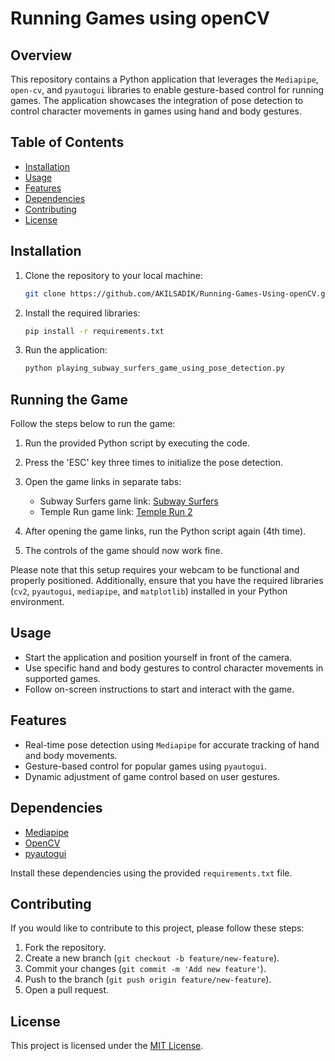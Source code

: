 # Running Games using openCV

## Overview

This repository contains a Python application that leverages the `Mediapipe`, `open-cv`, and `pyautogui` libraries to enable gesture-based control for running games. The application showcases the integration of pose detection to control character movements in games using hand and body gestures.


## Table of Contents

- [Installation](#installation)
- [Usage](#usage)
- [Features](#features)
- [Dependencies](#dependencies)
- [Contributing](#contributing)
- [License](#license)

## Installation

1. Clone the repository to your local machine:

    ```bash
    git clone https://github.com/AKILSADIK/Running-Games-Using-openCV.git
    ```

2. Install the required libraries:

    ```bash
    pip install -r requirements.txt
    ```

3. Run the application:

    ```bash
    python playing_subway_surfers_game_using_pose_detection.py
    ```

## Running the Game

Follow the steps below to run the game:

1. Run the provided Python script by executing the code.
2. Press the 'ESC' key three times to initialize the pose detection.
3. Open the game links in separate tabs:

   - Subway Surfers game link: [Subway Surfers](https://subway-surfers.me/)
   - Temple Run game link: [Temple Run 2](https://poki.com/en/g/temple-run-2)

4. After opening the game links, run the Python script again (4th time).
5. The controls of the game should now work fine.

Please note that this setup requires your webcam to be functional and properly positioned. Additionally, ensure that you have the required libraries (`cv2`, `pyautogui`, `mediapipe`, and `matplotlib`) installed in your Python environment.

## Usage

- Start the application and position yourself in front of the camera.
- Use specific hand and body gestures to control character movements in supported games.
- Follow on-screen instructions to start and interact with the game.

## Features

- Real-time pose detection using `Mediapipe` for accurate tracking of hand and body movements.
- Gesture-based control for popular games using `pyautogui`.
- Dynamic adjustment of game control based on user gestures.

## Dependencies

- [Mediapipe](https://github.com/google/mediapipe)
- [OpenCV](https://github.com/opencv/opencv)
- [pyautogui](https://github.com/asweigart/pyautogui)

Install these dependencies using the provided `requirements.txt` file.

## Contributing

If you would like to contribute to this project, please follow these steps:

1. Fork the repository.
2. Create a new branch (`git checkout -b feature/new-feature`).
3. Commit your changes (`git commit -m 'Add new feature'`).
4. Push to the branch (`git push origin feature/new-feature`).
5. Open a pull request.

## License

This project is licensed under the [MIT License](LICENSE).
